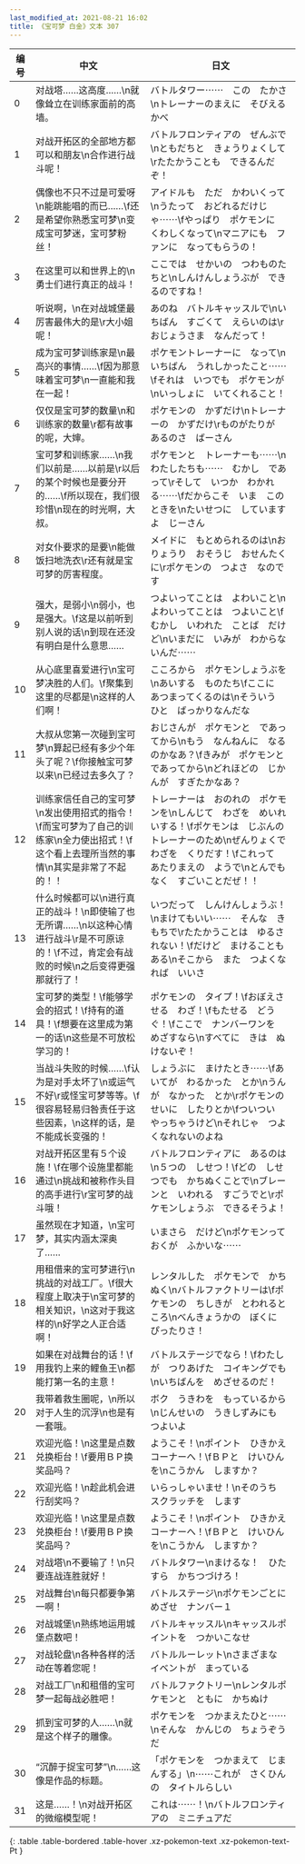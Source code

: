 ```yaml
---
last_modified_at: 2021-08-21 16:02
title: 《宝可梦 白金》文本 307
---
```

| 编号 | 中文 | 日文 |
| ---- | ---- | ---- |
| 0 | 对战塔……这高度……\n就像耸立在训练家面前的高墙。 | バトルタワー⋯⋯　この　たかさ\nトレーナーのまえに　そびえる　かべ |
| 1 | 对战开拓区的全部地方都可以和朋友\n合作进行战斗呢！ | バトルフロンティアの　ぜんぶで\nともだちと　きょうりょくして\rたたかうことも　できるんだぞ！ |
| 2 | 偶像也不只不过是可爱呀\n能跳能唱的而已……\f还是希望你熟悉宝可梦\n变成宝可梦迷，宝可梦粉丝！ | アイドルも　ただ　かわいくって\nうたって　おどれるだけじゃ⋯⋯\fやっぱり　ポケモンに　くわしくなって\nマニアにも　ファンに　なってもらうの！ |
| 3 | 在这里可以和世界上的\n勇士们进行真正的战斗！ | ここでは　せかいの　つわものたちと\nしんけんしょうぶが　できるのですね！ |
| 4 | 听说啊，\n在对战城堡最厉害最伟大的是\r大小姐呢！ | あのね　バトルキャッスルで\nいちばん　すごくて　えらいのは\rおじょうさま　なんだって！ |
| 5 | 成为宝可梦训练家是\n最高兴的事情……\f因为那意味着宝可梦\n一直能和我在一起！ | ポケモントレーナーに　なって\nいちばん　うれしかったこと⋯⋯\fそれは　いつでも　ポケモンが\nいっしょに　いてくれること！ |
| 6 | 仅仅是宝可梦的数量\n和训练家的数量\r都有故事的呢，大婶。 | ポケモンの　かずだけ\nトレーナーの　かずだけ\rものがたりが　あるのさ　ばーさん |
| 7 | 宝可梦和训练家……\n我们以前是……以前是\r以后的某个时候也是要分开的……\f所以现在，我们很珍惜\n现在的时光啊，大叔。 | ポケモンと　トレーナーも⋯⋯\nわたしたちも⋯⋯　むかし　であって\rそして　いつか　わかれる⋯⋯\fだからこそ　いま　このときを\nたいせつに　していますよ　じーさん |
| 8 | 对女仆要求的是要\n能做饭扫地洗衣\r还有就是宝可梦的厉害程度。 | メイドに　もとめられるのは\nおりょうり　おそうじ　おせんたくに\rポケモンの　つよさ　なのです |
| 9 | 强大，是弱小\n弱小，也是强大。\f这是以前听到别人说的话\n到现在还没有明白是什么意思…… | つよいってことは　よわいこと\nよわいってことは　つよいこと\fむかし　いわれた　ことば　だけど\nいまだに　いみが　わからないんだ⋯⋯ |
| 10 | 从心底里喜爱进行\n宝可梦决胜的人们。\f聚集到这里的尽都是\n这样的人们啊！ | こころから　ポケモンしょうぶを\nあいする　ものたち\fここに　あつまってくるのは\nそういう　ひと　ばっかりなんだな |
| 11 | 大叔从您第一次碰到宝可梦\n算起已经有多少个年头了呢？\f你接触宝可梦以来\n已经过去多久了？ | おじさんが　ポケモンと　であってから\nもう　なんねんに　なるのかなあ？\fきみが　ポケモンと　であってから\nどれほどの　じかんが　すぎたかなあ？ |
| 12 | 训练家信任自己的宝可梦\n发出使用招式的指令！\f而宝可梦为了自己的训练家\n全力使出招式！\f这个看上去理所当然的事情\n其实是非常了不起的！！ | トレーナーは　おのれの　ポケモンを\nしんじて　わざを　めいれいする！\fポケモンは　じぶんの　トレーナーのため\nぜんりょくで　わざを　くりだす！\fこれって　あたりまえの　ようで\nとんでもなく　すごいことだぜ！！ |
| 13 | 什么时候都可以\n进行真正的战斗！\n即使输了也无所谓……\n以这种心情进行战斗\r是不可原谅的！\f不过，肯定会有战败的时候\n之后变得更强那就行了！ | いつだって　しんけんしょうぶ！\nまけてもいい⋯⋯　そんな　きもちで\rたたかうことは　ゆるされない！\fだけど　まけることもある\nそこから　また　つよくなれば　いいさ |
| 14 | 宝可梦的类型！\f能够学会的招式！\f持有的道具！\f想要在这里成为第一的话\n这些是不可放松学习的！ | ポケモンの　タイプ！\fおぼえさせる　わざ！\fもたせる　どうぐ！\fここで　ナンバーワンを　めざすなら\nすべてに　きは　ぬけないぞ！ |
| 15 | 当战斗失败的时候……\f认为是对手太坏了\n或运气不好\r或怪宝可梦等等。\f很容易轻易归咎责任于这些因素，\n这样的话，是不能成长变强的！ | しょうぶに　まけたとき⋯⋯\fあいてが　わるかった　とか\nうんが　なかった　とか\rポケモンの　せいに　したりとか\fついつい　やっちゃうけど\nそれじゃ　つよくなれないのよね |
| 16 | 对战开拓区里有５个设施！\f在哪个设施里都能通过\n挑战和被称作头目的高手进行\r宝可梦的战斗哦！ | バトルフロンティアに　あるのは\n５つの　しせつ！\fどの　しせつでも　かちぬくことで\nブレーンと　いわれる　すごうでと\rポケモンしょうぶ　できるそうよ！ |
| 17 | 虽然现在才知道，\n宝可梦，其实内涵太深奥了…… | いまさら　だけど\nポケモンって　おくが　ふかいな⋯⋯ |
| 18 | 用租借来的宝可梦进行\n挑战的对战工厂。\f很大程度上取决于\n宝可梦的相关知识，\n这对于我这样的\n好学之人正合适啊！ | レンタルした　ポケモンで　かちぬく\nバトルファクトリーは\fポケモンの　ちしきが　とわれるところ\nべんきょうかの　ぼくに　ぴったりさ！ |
| 19 | 如果在对战舞台的话！\f用我钓上来的鲤鱼王\n都能打第一名的主意！ | バトルステージでなら！\fわたしが　つりあげた　コイキングでも\nいちばんを　めざせるのだ！ |
| 20 | 我带着救生圈呢，\n所以对于人生的沉浮\n也是有一套哦。 | ボク　うきわを　もっているから\nじんせいの　うきしずみにも　つよいよ |
| 21 | 欢迎光临！\n这里是点数兑换柜台！\f要用ＢＰ换奖品吗？ | ようこそ！\nポイント　ひきかえ　コーナーへ！\fＢＰと　けいひんを\nこうかん　しますか？ |
| 22 | 欢迎光临！\n趁此机会进行刮奖吗？ | いらっしゃいませ！\nそのうち　スクラッチを　します |
| 23 | 欢迎光临！\n这里是点数兑换柜台！\f要用ＢＰ换奖品吗？ | ようこそ！\nポイント　ひきかえ　コーナーへ！\fＢＰと　けいひんを\nこうかん　しますか？ |
| 24 | 对战塔\n不要输了！\n只要连战连胜就好！ | バトルタワー\nまけるな！　ひたすら　かちつづけろ！ |
| 25 | 对战舞台\n每只都要争第一啊！ | バトルステージ\nポケモンごとに　めざせ　ナンバー１ |
| 26 | 对战城堡\n熟练地运用城堡点数吧！ | バトルキャッスル\nキャッスルポイントを　つかいこなせ |
| 27 | 对战轮盘\n各种各样的活动在等着您呢！ | バトルルーレット\nさまざまな　イベントが　まっている |
| 28 | 对战工厂\n和租借的宝可梦一起每战必胜吧！ | バトルファクトリー\nレンタルポケモンと　ともに　かちぬけ |
| 29 | 抓到宝可梦的人……\n就是这个样子的雕像。 | ポケモンを　つかまえたひと⋯⋯\nそんな　かんじの　ちょうぞうだ |
| 30 | “沉醉于捉宝可梦”\n……这像是作品的标题。 | 「ポケモンを　つかまえて　じまんする」\n⋯⋯これが　さくひんの　タイトルらしい |
| 31 | 这是……！\n对战开拓区的微缩模型呢！ | これは⋯⋯！\nバトルフロンティアの　ミニチュアだ |
{: .table .table-bordered .table-hover .xz-pokemon-text .xz-pokemon-text-Pt }